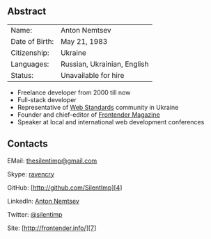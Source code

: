 ## Abstract

<table>
  <tbody>
    <tr>
      <td>Name:</td>
      <td>Anton Nemtsev</td>
    </tr>
    <tr>
      <td>Date of Birth:</td>
      <td>May 21, 1983</td>
    </tr>
    <tr>
      <td>Citizenship:</td>
      <td>Ukraine</td>
    </tr>
    <tr>
      <td>Languages:</td>
      <td>Russian, Ukrainian, English</td>
    </tr>
    <tr>
      <td>Status:</td>
      <td>Unavailable for hire</td>
    </tr>  
  </tbody>
</table>


* Freelance developer from 2000 till now
* Full-stack developer
* Representative of [Web Standards][8] community in Ukraine
* Founder and chief-editor of [Frontender Magazine][9]
* Speaker at local and international web development conferences


## Contacts

EMail:  [thesilentimp@gmail.com][2]

Skype:  [ravencry][3]

GitHub: [http://github.com/SilentImp][4]

LinkedIn: [Anton Nemtsev][5]

Twitter:  [@silentimp][6]

Site: [http://frontender.info/][7]

[2]: mailto:thesilentimp@gmail.com
[3]: skype:ravencry?call
[4]: http://github.com/SilentImp
[5]: http://ua.linkedin.com/pub/anton-nemtsev/3/b1/592/
[6]: http://twitter.com/silentimp
[7]: http://frontender.info/
[8]: http://web-standards.ru/editors/
[9]: https://frontender.info/
